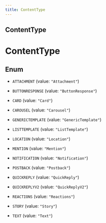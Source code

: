 ```yaml
---
title: ContentType
---
```

## ContentType


# ContentType

## Enum


* `ATTACHMENT` (value: `"Attachment"`)

* `BUTTONRESPONSE` (value: `"ButtonResponse"`)

* `CARD` (value: `"Card"`)

* `CAROUSEL` (value: `"Carousel"`)

* `GENERICTEMPLATE` (value: `"GenericTemplate"`)

* `LISTTEMPLATE` (value: `"ListTemplate"`)

* `LOCATION` (value: `"Location"`)

* `MENTION` (value: `"Mention"`)

* `NOTIFICATION` (value: `"Notification"`)

* `POSTBACK` (value: `"Postback"`)

* `QUICKREPLY` (value: `"QuickReply"`)

* `QUICKREPLYV2` (value: `"QuickReplyV2"`)

* `REACTIONS` (value: `"Reactions"`)

* `STORY` (value: `"Story"`)

* `TEXT` (value: `"Text"`)



